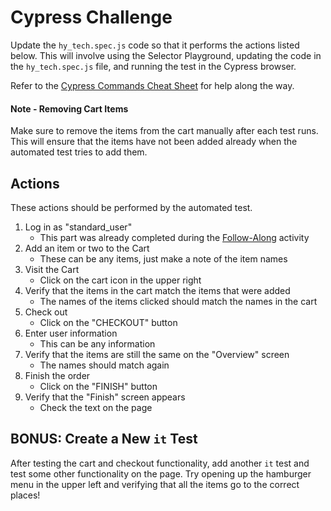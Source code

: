# Cypress Challenge
Update the `hy_tech.spec.js` code so that it performs the actions listed below. This will involve using the Selector Playground, updating the code in the `hy_tech.spec.js` file, and running the test in the Cypress browser.

Refer to the [Cypress Commands Cheat Sheet](CypressCommandsCheatSheet.md) for help along the way.

#### Note - Removing Cart Items
Make sure to remove the items from the cart manually after each test runs. This will ensure that the items have not been added already when the automated test tries to add them.

## Actions
These actions should be performed by the automated test.

1. Log in as "standard_user"
    - This part was already completed during the [Follow-Along](FollowAlong.md) activity
1. Add an item or two to the Cart
    - These can be any items, just make a note of the item names
1. Visit the Cart
    - Click on the cart icon in the upper right
1. Verify that the items in the cart match the items that were added
    - The names of the items clicked should match the names in the cart
1. Check out
    - Click on the "CHECKOUT" button
1. Enter user information
    - This can be any information
1. Verify that the items are still the same on the "Overview" screen
    - The names should match again
1. Finish the order
    - Click on the "FINISH" button
1. Verify that the "Finish" screen appears
    - Check the text on the page

## BONUS: Create a New `it` Test
After testing the cart and checkout functionality, add another `it` test and test some other functionality on the page. Try opening up the hamburger menu in the upper left and verifying that all the items go to the correct places!